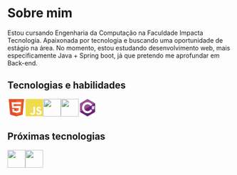 # Sobre mim
Estou cursando Engenharia da Computação na Faculdade Impacta Tecnologia. Apaixonada por tecnologia e buscando uma oportunidade de estágio na área. No momento, estou estudando desenvolvimento web, mais especificamente Java + Spring boot, já que pretendo me aprofundar em Back-end.

## Tecnologias e habilidades
<img src="https://raw.githubusercontent.com/devicons/devicon/master/icons/html5/html5-original.svg" width="40" height="40"/><img src="https://raw.githubusercontent.com/devicons/devicon/master/icons/javascript/javascript-plain.svg" width="40" height="40"/><img src="https://cdn.jsdelivr.net/gh/devicons/devicon/icons/java/java-original.svg" width="40" height="40"/><img src="https://cdn.jsdelivr.net/gh/devicons/devicon/icons/python/python-original.svg" width="40" height="40"/><img src="https://raw.githubusercontent.com/devicons/devicon/master/icons/csharp/csharp-original.svg" width="40" height="40">



## Próximas tecnologias
<img src="https://cdn.jsdelivr.net/gh/devicons/devicon/icons/spring/spring-original.svg" width="40" height="40"/><img src="https://cdn.jsdelivr.net/gh/devicons/devicon/icons/mysql/mysql-original.svg" width="40" height="40" />